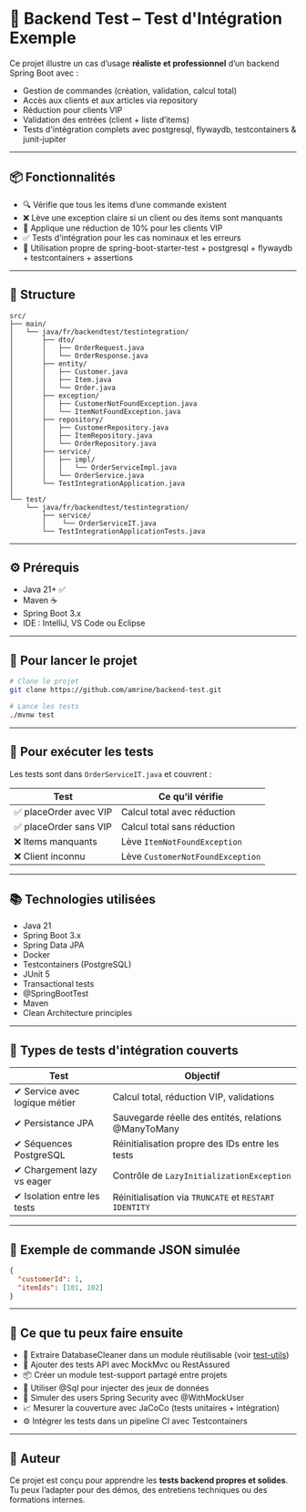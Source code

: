 # 🛒 Backend Test – Test d'Intégration Exemple

Ce projet illustre un cas d’usage **réaliste et professionnel** d’un backend Spring Boot avec :

- Gestion de commandes (création, validation, calcul total)
- Accès aux clients et aux articles via repository
- Réduction pour clients VIP
- Validation des entrées (client + liste d’items)
- Tests d'intégration complets avec postgresql, flywaydb, testcontainers & junit-jupiter

---

## 📦 Fonctionnalités

- 🔍 Vérifie que tous les items d’une commande existent
- ❌ Lève une exception claire si un client ou des items sont manquants
- 💸 Applique une réduction de 10% pour les clients VIP
- ✅ Tests d'intégration pour les cas nominaux et les erreurs
- 🧪 Utilisation propre de spring-boot-starter-test + postgresql + flywaydb + testcontainers + assertions

---

## 🧱 Structure

```
src/
├── main/
│   └── java/fr/backendtest/testintegration/
│       ├── dto/
│       │   ├── OrderRequest.java
│       │   └── OrderResponse.java
│       ├── entity/
│       │   ├── Customer.java
│       │   ├── Item.java
│       │   └── Order.java
│       ├── exception/
│       │   ├── CustomerNotFoundException.java
│       │   └── ItemNotFoundException.java
│       ├── repository/
│       │   ├── CustomerRepository.java
│       │   ├── ItemRepository.java
│       │   └── OrderRepository.java
│       ├── service/
│       │   ├── impl/
│       │   │   └── OrderServiceImpl.java
│       │   └── OrderService.java
│       └── TestIntegrationApplication.java
│
└── test/
    └── java/fr/backendtest/testintegration/
        ├── service/
        │    └── OrderServiceIT.java
        └── TestIntegrationApplicationTests.java
```

---

## ⚙️ Prérequis

- Java 21+ ✅
- Maven ☕
- Spring Boot 3.x
- IDE : IntelliJ, VS Code ou Eclipse

---

## 🚀 Pour lancer le projet

```bash
# Clone le projet
git clone https://github.com/amrine/backend-test.git

# Lance les tests
./mvnw test
```

---

## 🧪 Pour exécuter les tests

Les tests sont dans `OrderServiceIT.java` et couvrent :

| Test                  | Ce qu’il vérifie                 |
|-----------------------|----------------------------------|
| ✅ placeOrder avec VIP | Calcul total avec réduction      |
| ✅ placeOrder sans VIP | Calcul total sans réduction      |
| ❌ Items manquants     | Lève `ItemNotFoundException`     |
| ❌ Client inconnu      | Lève `CustomerNotFoundException` |

---

## 📚 Technologies utilisées

- Java 21
- Spring Boot 3.x
- Spring Data JPA
- Docker
- Testcontainers (PostgreSQL)
- JUnit 5
- Transactional tests
- @SpringBootTest
- Maven
- Clean Architecture principles
---

## 🧪 Types de tests d'intégration couverts

| Test                                | Objectif                                                    |
|-------------------------------------|-------------------------------------------------------------|
| ✔ Service avec logique métier       | Calcul total, réduction VIP, validations                    |
| ✔ Persistance JPA                   | Sauvegarde réelle des entités, relations @ManyToMany        |
| ✔ Séquences PostgreSQL              | Réinitialisation propre des IDs entre les tests             |
| ✔ Chargement lazy vs eager          | Contrôle de `LazyInitializationException`                  |
| ✔ Isolation entre les tests         | Réinitialisation via `TRUNCATE` et `RESTART IDENTITY`       |

---

## 🧠 Exemple de commande JSON simulée

```json
{
  "customerId": 1,
  "itemIds": [101, 102]
}
```

---

## 📌 Ce que tu peux faire ensuite

- 🧹 Extraire DatabaseCleaner dans un module réutilisable (voir [test-utils](../test-utils))
- 🔁 Ajouter des tests API avec MockMvc ou RestAssured
- 📦 Créer un module test-support partagé entre projets
- 🧪 Utiliser @Sql pour injecter des jeux de données
- 🔐 Simuler des users Spring Security avec @WithMockUser
- 📈 Mesurer la couverture avec JaCoCo (tests unitaires + intégration)
- ⚙️ Intégrer les tests dans un pipeline CI avec Testcontainers

---

## 🙌 Auteur

Ce projet est conçu pour apprendre les **tests backend propres et solides**.  
Tu peux l’adapter pour des démos, des entretiens techniques ou des formations internes.
